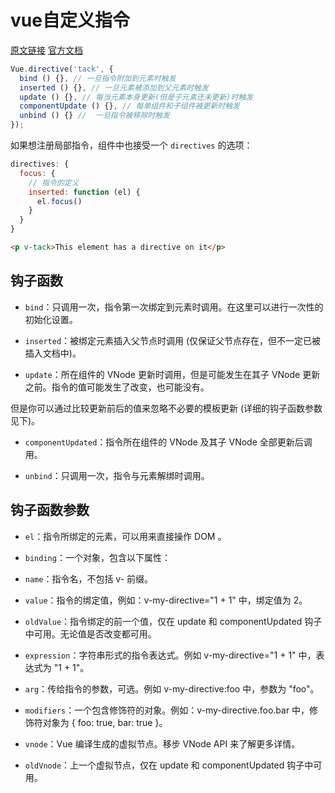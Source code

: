 # vue自定义指令

[原文链接](https://blog.csdn.net/ywl570717586/article/details/80535070)
[官方文档]()

```javascript
Vue.directive('tack', {
  bind () {}, // 一旦指令附加到元素时触发
  inserted () {}, // 一旦元素被添加到父元素时触发
  update () {}, // 每当元素本身更新(但是子元素还未更新)时触发
  componentUpdate () {}, // 每单组件和子组件被更新时触发
  unbind () {} //  一旦指令被移除时触发
});
```

如果想注册局部指令，组件中也接受一个 `directives` 的选项：

```javascript
directives: {
  focus: {
    // 指令的定义
    inserted: function (el) {
      el.focus()
    }
  }
}
```

```html
<p v-tack>This element has a directive on it</p>
```

## 钩子函数

* `bind`：只调用一次，指令第一次绑定到元素时调用。在这里可以进行一次性的初始化设置。

* `inserted`：被绑定元素插入父节点时调用 (仅保证父节点存在，但不一定已被插入文档中)。

* `update`：所在组件的 VNode 更新时调用，但是可能发生在其子 VNode 更新之前。指令的值可能发生了改变，也可能没有。

但是你可以通过比较更新前后的值来忽略不必要的模板更新 (详细的钩子函数参数见下)。

* `componentUpdated`：指令所在组件的 VNode 及其子 VNode 全部更新后调用。

* `unbind`：只调用一次，指令与元素解绑时调用。

## 钩子函数参数

* `el`：指令所绑定的元素，可以用来直接操作 DOM 。

* `binding`：一个对象，包含以下属性：

* `name`：指令名，不包括 v- 前缀。

* `value`：指令的绑定值，例如：v-my-directive="1 + 1" 中，绑定值为 2。

* `oldValue`：指令绑定的前一个值，仅在 update 和 componentUpdated 钩子中可用。无论值是否改变都可用。

* `expression`：字符串形式的指令表达式。例如 v-my-directive="1 + 1" 中，表达式为 "1 + 1"。

* `arg`：传给指令的参数，可选。例如 v-my-directive:foo 中，参数为 "foo"。

* `modifiers`：一个包含修饰符的对象。例如：v-my-directive.foo.bar 中，修饰符对象为 { foo: true, bar: true }。

* `vnode`：Vue 编译生成的虚拟节点。移步 VNode API 来了解更多详情。

* `oldVnode`：上一个虚拟节点，仅在 update 和 componentUpdated 钩子中可用。
